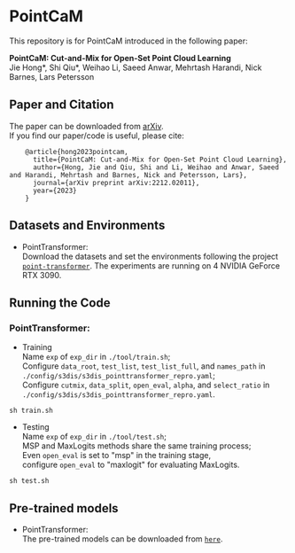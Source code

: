 # PointCaM
This repository is for PointCaM introduced in the following paper:  

**PointCaM: Cut-and-Mix for Open-Set Point Cloud Learning**  
Jie Hong*, Shi Qiu*, Weihao Li, Saeed Anwar, Mehrtash Harandi, Nick Barnes, Lars Petersson
## Paper and Citation
The paper can be downloaded from [arXiv](https://arxiv.org/abs/2212.02011).  
If you find our paper/code is useful, please cite:

        @article{hong2023pointcam,
          title={PointCaM: Cut-and-Mix for Open-Set Point Cloud Learning},
          author={Hong, Jie and Qiu, Shi and Li, Weihao and Anwar, Saeed and Harandi, Mehrtash and Barnes, Nick and Petersson, Lars},
          journal={arXiv preprint arXiv:2212.02011},
          year={2023}
        }
        
## Datasets and Environments
* PointTransformer: \
Download the datasets and set the environments following the project [```point-transformer```](https://github.com/POSTECH-CVLab/point-transformer). The experiments are running on 4 NVIDIA GeForce RTX 3090.

## Running the Code
### PointTransformer:
* Training \
Name ```exp``` of ```exp_dir``` in ```./tool/train.sh```; \
Configure ```data_root```, ```test_list```, ```test_list_full```, and ```names_path``` in ```./config/s3dis/s3dis_pointtransformer_repro.yaml```; \
Configure ```cutmix```, ```data_split```, ```open_eval```, ```alpha```, and ```select_ratio``` in ```./config/s3dis/s3dis_pointtransformer_repro.yaml```. 
```
sh train.sh
```

* Testing \
Name ```exp``` of ```exp_dir``` in ```./tool/test.sh```; \
MSP and MaxLogits methods share the same training process; \
Even ```open_eval``` is set to "msp" in the training stage, \
configure ```open_eval``` to "maxlogit" for evaluating MaxLogits. 
```
sh test.sh
```

## Pre-trained models
* PointTransformer: \
The pre-trained models can be downloaded from [```here```](https://drive.google.com/file/d/1P2PGhHFBzanC4lqUPRA0mFXSfGyW3F6s/view?usp=sharing).
